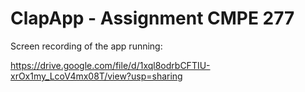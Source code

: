 # ClapApp - Assignment CMPE 277

Screen recording of the app running:

https://drive.google.com/file/d/1xql8odrbCFTIU-xrOx1my_LcoV4mx08T/view?usp=sharing
